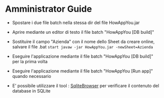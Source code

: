 # Amministrator Guide

- Spostare i due file batch nella stessa dir del file HowAppYou.jar
- Aprire mediante un editor di testo il file batch "HowAppYou [DB build]"
- Sostituire il campo "Azienda" con il nome dello Sheet da creare online, salvare il file .bat
`start javaw -jar HowAppYou.jar -newSheet=Azienda`
- Eseguire l'applicazione mediante il file batch "HowAppYou [DB build]" per la prima volta
- Eseguire l'applicazione mediante il file batch "HowAppYou [Run app]" quando necessario


- E' possibile utilizzare il tool : [SqliteBrowser](https://sqlitebrowser.org/)
per verificare il contenuto del database in SQLite
